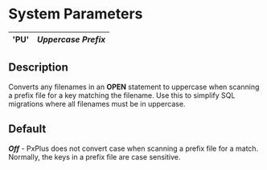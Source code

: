 # System Parameters

**'PU'** |  **_Uppercase Prefix_**  
---|---  
  
##  Description

Converts any filenames in an **OPEN** statement to uppercase when scanning a prefix file for a key matching the filename. Use this to simplify SQL migrations where all filenames must be in uppercase.

##  Default

**_Off_** \- PxPlus does not convert case when scanning a prefix file for a match. Normally, the keys in a prefix file are case sensitive.
